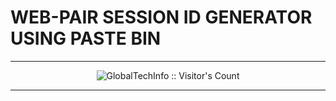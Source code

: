 # WEB-PAIR SESSION ID GENERATOR USING PASTE BIN

----

 <p align="center"><img src="https://profile-counter.glitch.me/{bladePAIR-PASTEBIN}/count.svg" alt="GlobalTechInfo :: Visitor's Count" old_src="https://profile-counter.glitch.me/{GlobalTechInfo}/count.svg" /></p>

----
